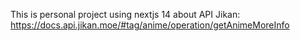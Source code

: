 This is personal project using nextjs 14 about API Jikan: https://docs.api.jikan.moe/#tag/anime/operation/getAnimeMoreInfo
